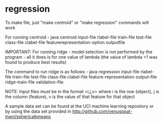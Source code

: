 # regression

To make file, just "make centroid" or "make regression" commands will work


For running centroid - java centroid input-file rlabel-file train-file test-file class-file clabel-file featurerepresentation-option outputfile


IMPORTANT: For running ridge - model selection is not performed by the program - all it does is for one value of lambda (the value of lambda  =1 was found to produce best results)


The command to run ridge is as follows - java regression input-file rlabel-file train-file test-file class-file clabel-file feature-representation output-file ridge-train-file validation-file

NOTE: Input files must be in the format <i,j,v> where i is the row (object), j is the column (feature), v is the value of that feature for that object

A sample data set can be found at the UCI machine learning repository or by using the data set provided in http://github.com/venugopal-mani/sphericalkmeans
